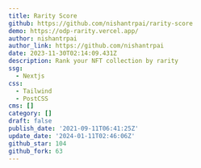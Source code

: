 ```yaml
---
title: Rarity Score
github: https://github.com/nishantrpai/rarity-score
demo: https://odp-rarity.vercel.app/
author: nishantrpai
author_link: https://github.com/nishantrpai
date: 2023-11-30T02:14:09.431Z
description: Rank your NFT collection by rarity
ssg:
  - Nextjs
css:
  - Tailwind
  - PostCSS
cms: []
category: []
draft: false
publish_date: '2021-09-11T06:41:25Z'
update_date: '2024-01-11T02:46:06Z'
github_star: 104
github_fork: 63
---
```

